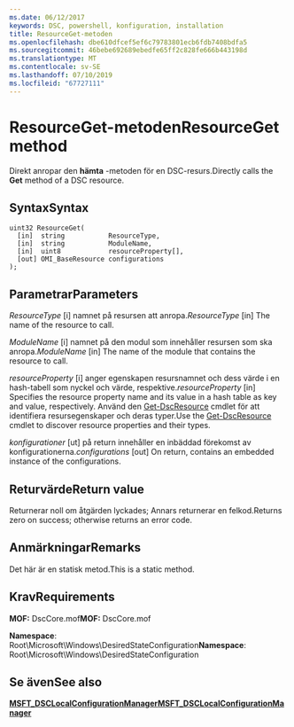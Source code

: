 ```yaml
---
ms.date: 06/12/2017
keywords: DSC, powershell, konfiguration, installation
title: ResourceGet-metoden
ms.openlocfilehash: dbe610dfcef5ef6c79783801ecb6fdb7408bdfa5
ms.sourcegitcommit: 46bebe692689ebedfe65ff2c828fe666b443198d
ms.translationtype: MT
ms.contentlocale: sv-SE
ms.lasthandoff: 07/10/2019
ms.locfileid: "67727111"
---
```

# <a name="resourceget-method"></a><span data-ttu-id="a9450-103">ResourceGet-metoden</span><span class="sxs-lookup"><span data-stu-id="a9450-103">ResourceGet method</span></span>

<span data-ttu-id="a9450-104">Direkt anropar den **hämta** -metoden för en DSC-resurs.</span><span class="sxs-lookup"><span data-stu-id="a9450-104">Directly calls the **Get** method of a DSC resource.</span></span>

## <a name="syntax"></a><span data-ttu-id="a9450-105">Syntax</span><span class="sxs-lookup"><span data-stu-id="a9450-105">Syntax</span></span>

```mof
uint32 ResourceGet(
  [in]  string           ResourceType,
  [in]  string           ModuleName,
  [in]  uint8            resourceProperty[],
  [out] OMI_BaseResource configurations
);
```

## <a name="parameters"></a><span data-ttu-id="a9450-106">Parametrar</span><span class="sxs-lookup"><span data-stu-id="a9450-106">Parameters</span></span>

<span data-ttu-id="a9450-107">*ResourceType* \[i\] namnet på resursen att anropa.</span><span class="sxs-lookup"><span data-stu-id="a9450-107">*ResourceType* \[in\] The name of the resource to call.</span></span>

<span data-ttu-id="a9450-108">*ModuleName* \[i\] namnet på den modul som innehåller resursen som ska anropa.</span><span class="sxs-lookup"><span data-stu-id="a9450-108">*ModuleName* \[in\] The name of the module that contains the resource to call.</span></span>

<span data-ttu-id="a9450-109">*resourceProperty* \[i\] anger egenskapen resursnamnet och dess värde i en hash-tabell som nyckel och värde, respektive.</span><span class="sxs-lookup"><span data-stu-id="a9450-109">*resourceProperty* \[in\] Specifies the resource property name and its value in a hash table as key and value, respectively.</span></span> <span data-ttu-id="a9450-110">Använd den [Get-DscResource](/powershell/module/PSDesiredStateConfiguration/Get-DscResource) cmdlet för att identifiera resursegenskaper och deras typer.</span><span class="sxs-lookup"><span data-stu-id="a9450-110">Use the [Get-DscResource](/powershell/module/PSDesiredStateConfiguration/Get-DscResource) cmdlet to discover resource properties and their types.</span></span>

<span data-ttu-id="a9450-111">*konfigurationer* \[ut\] på return innehåller en inbäddad förekomst av konfigurationerna.</span><span class="sxs-lookup"><span data-stu-id="a9450-111">*configurations* \[out\] On return, contains an embedded instance of the configurations.</span></span>

## <a name="return-value"></a><span data-ttu-id="a9450-112">Returvärde</span><span class="sxs-lookup"><span data-stu-id="a9450-112">Return value</span></span>

<span data-ttu-id="a9450-113">Returnerar noll om åtgärden lyckades; Annars returnerar en felkod.</span><span class="sxs-lookup"><span data-stu-id="a9450-113">Returns zero on success; otherwise returns an error code.</span></span>

## <a name="remarks"></a><span data-ttu-id="a9450-114">Anmärkningar</span><span class="sxs-lookup"><span data-stu-id="a9450-114">Remarks</span></span>

<span data-ttu-id="a9450-115">Det här är en statisk metod.</span><span class="sxs-lookup"><span data-stu-id="a9450-115">This is a static method.</span></span>

## <a name="requirements"></a><span data-ttu-id="a9450-116">Krav</span><span class="sxs-lookup"><span data-stu-id="a9450-116">Requirements</span></span>

<span data-ttu-id="a9450-117">**MOF:** DscCore.mof</span><span class="sxs-lookup"><span data-stu-id="a9450-117">**MOF:** DscCore.mof</span></span>

<span data-ttu-id="a9450-118">**Namespace**: Root\Microsoft\Windows\DesiredStateConfiguration</span><span class="sxs-lookup"><span data-stu-id="a9450-118">**Namespace**: Root\Microsoft\Windows\DesiredStateConfiguration</span></span>

## <a name="see-also"></a><span data-ttu-id="a9450-119">Se även</span><span class="sxs-lookup"><span data-stu-id="a9450-119">See also</span></span>

[<span data-ttu-id="a9450-120">**MSFT_DSCLocalConfigurationManager**</span><span class="sxs-lookup"><span data-stu-id="a9450-120">**MSFT_DSCLocalConfigurationManager**</span></span>](msft-dsclocalconfigurationmanager.md)
